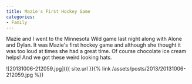 ```yaml
---
title: Mazie's First Hockey Game
categories:
- Family
---
```


Mazie and I went to the Minnesota Wild game last night along with Alone and Dylan. It was Mazie's first hockey game and although she thought it was too loud at times she had a great time. Of course chocolate ice cream helps! And we got these weird looking hats.

![20131006-212059.jpg]({{ site.url }}{% link /assets/posts/2013/20131006-212059.jpg %})
